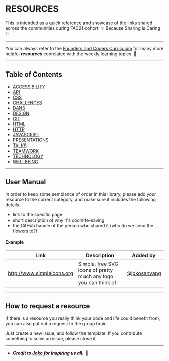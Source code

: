 # RESOURCES
This is intended as a quick reference and showcase of the links shared across the communities during FAC21 cohort. ✨ Because Sharing is Caring ✨

--- 

You can always refer to the [Founders and Coders Curriculum](https://learn.foundersandcoders.com/) for many more helpful **_resources_** coorelated with the weekly learning topics. 🤍 

---

## Table of Contents


- [ACCESSIBILITY](./directory/accessibility.md)
- [API](./directory/API.md)
- [CSS](./directory/css.md)
- [CHALLENGES](./directory/challenges.md)
- [DANS](./directory/dance-breaks.md)
- [DESIGN](./directory/design.md)
- [GIT](./directory/git.md)
- [HTML](./directory/HTML.md)
- [HTTP](./directory/HTTP.md)
- [JAVASCRIPT](./directory/JS.md)
- [PRESENTATIONS](./directory/hackmd.md)
- [TALKS](./directory/talks.md)
- [TEAMWORK](./directory/teamwork.md)
- [TECHNOLOGY](./directory/technology.md)
- [WELLBEING](./directory/wellbeing.md)

---


## User Manual

In order to keep some semblance of order in this library, please add your resource to the correct category, and make sure it includes the following details.

- link to the specific page
- short description of why it's cool/life-saving
- the GitHub handle of the person who shared it (who do we send the flowers to?)

#### Example

| Link                       | Description                                                     | Added by     |
| -------------------------- | --------------------------------------------------------------- | ------------ |
| http://www.simpleicons.org | Simple, free SVG icons of pretty much any logo you can think of | @[jokosanyang](https://github.com/jokosanyang) |

--- 

## How to request a resource

If there is a resource you really think your code and life could benefit from, you can also put out a request to the group brain.

Just create a new issue, and follow the template.
If you contribute something to solve an issue, please close it.

--- 

- **_Credit to [Joko](https://github.com/jokosanyang) for inspiring us all._** 🧚
